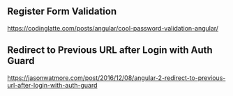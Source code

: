 ## Register Form Validation

https://codinglatte.com/posts/angular/cool-password-validation-angular/

## Redirect to Previous URL after Login with Auth Guard

https://jasonwatmore.com/post/2016/12/08/angular-2-redirect-to-previous-url-after-login-with-auth-guard

